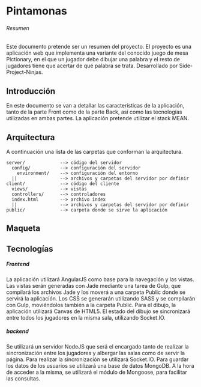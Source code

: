 # Pintamonas

###### Resumen

Este documento pretende ser un resumen del proyecto.
El proyecto es una aplicación web que implementa una variante del conocido juego de mesa Pictionary, en el que un jugador debe dibujar una palabra y el resto de jugadores tiene que acertar de qué palabra se trata.
Desarrollado por Side-Project-Ninjas.

## Introducción

En este documento se van a detallar las características de la aplicación, tanto de la parte Front como de la parte Back, así como las tecnologías utilizadas en ambas partes.
La aplicación pretende utilizar el stack MEAN.

## Arquitectura

A continuación una lista de las carpetas que conforman la arquitectura.

```
server/             --> código del servidor
  config/           --> configuración del servidor
    environment/    --> configuración del entorno
  ||                --> archivos y carpetas del servidor por definir
client/             --> código del cliente
  views/            --> vistas
  controllers/      --> controladores
  index.html        --> archivo index
  ||                --> archivos y carpetas del servidor por definir
public/             --> carpeta donde se sirve la aplicación
```

## Maqueta



## Tecnologías

##### Frontend

La aplicación utilizará AngularJS como base para la navegación y las vistas.
Las vistas serán generadas con Jade mediante una tarea de Gulp, que compilará los archivos Jade y los moverá a una carpeta Public donde se servirá la aplicación.
Los CSS se generarán utilizando SASS y se compilarán con Gulp, moviéndolos también a la carpeta Public.
Para el dibujo, la aplicación utilizará Canvas de HTML5.
El estado del dibujo se sincronizará entre todos los jugadores en la misma sala, utilizando Socket.IO.

##### backend

Se utilizará un servidor NodeJS que será el encargado tanto de realizar la sincronización entre los jugadores y albergar las salas como de servir la página.
Para realizar la sincronización se utilizará Socket.IO.
Para guardar los datos de los usuarios se utilizará una base de datos MongoDB. A la hora de acceder a la misma, se utilizará el módulo de Mongoose, para facilitar las consultas.
